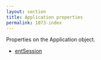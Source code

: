 ```yaml
---
layout: section
title: Application properties
permalink: 1073-index
---
```

Properties on the Application object.

* [entSession](./entSession.md)